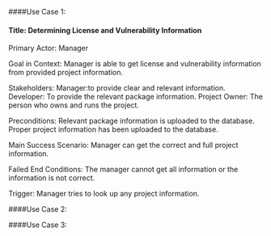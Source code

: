 ####Use Case 1:

#### Title: Determining License and Vulnerability Information 

Primary Actor: Manager 

Goal in Context: Manager is able to get license and vulnerability information from provided project information.

Stakeholders: Manager:to provide clear and relevant information.
              Developer: To provide the relevant package information.
              Project Owner: The person who owns and runs the project.
              
Preconditions: Relevant package information is uploaded to the database.
               Proper project information has been uploaded to the database.
               
Main Success Scenario: Manager can get the correct and full project information.

Failed End Conditions: The manager cannot get all information or the information is not correct.

Trigger: Manager tries to look up any project information.


####Use Case 2:

####Use Case 3:
